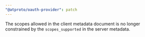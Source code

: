 ```yaml
---
"@atproto/oauth-provider": patch
---
```


The scopes allowed in the client metadata document is no longer constrained by the `scopes_supported` in the server metadata.
